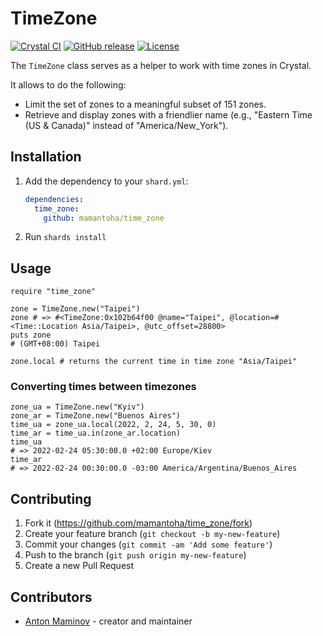 # TimeZone

[![Crystal CI](https://github.com/mamantoha/time_zone/actions/workflows/crystal.yml/badge.svg)](https://github.com/mamantoha/time_zone/actions/workflows/crystal.yml)
[![GitHub release](https://img.shields.io/github/release/mamantoha/time_zone.svg)](https://github.com/mamantoha/time_zone/releases)
[![License](https://img.shields.io/github/license/mamantoha/time_zone.svg)](https://github.com/mamantoha/time_zone/blob/main/LICENSE)

The `TimeZone` class serves as a helper to work with time zones in Crystal.

It allows to do the following:

- Limit the set of zones to a meaningful subset of 151 zones.
- Retrieve and display zones with a friendlier name (e.g., "Eastern Time (US & Canada)" instead of "America/New_York").

## Installation

1. Add the dependency to your `shard.yml`:

   ```yaml
   dependencies:
     time_zone:
       github: mamantoha/time_zone
   ```

2. Run `shards install`

## Usage

```crystal
require "time_zone"

zone = TimeZone.new("Taipei")
zone # => #<TimeZone:0x102b64f00 @name="Taipei", @location=#<Time::Location Asia/Taipei>, @utc_offset=28800>
puts zone
# (GMT+08:00) Taipei

zone.local # returns the current time in time zone "Asia/Taipei"
```

### Converting times between timezones

```crystal
zone_ua = TimeZone.new("Kyiv")
zone_ar = TimeZone.new("Buenos Aires")
time_ua = zone_ua.local(2022, 2, 24, 5, 30, 0)
time_ar = time_ua.in(zone_ar.location)
time_ua
# => 2022-02-24 05:30:00.0 +02:00 Europe/Kiev
time_ar
# => 2022-02-24 00:30:00.0 -03:00 America/Argentina/Buenos_Aires
```

## Contributing

1. Fork it (<https://github.com/mamantoha/time_zone/fork>)
2. Create your feature branch (`git checkout -b my-new-feature`)
3. Commit your changes (`git commit -am 'Add some feature'`)
4. Push to the branch (`git push origin my-new-feature`)
5. Create a new Pull Request

## Contributors

- [Anton Maminov](https://github.com/mamantoha) - creator and maintainer

